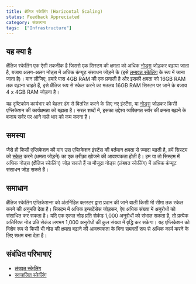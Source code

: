 ```yaml
---
title: क्षैतिज स्केलिंग (Horizontal Scaling)
status: Feedback Appreciated
category: संकल्पना
tags:  ["Infrastructure"]
---
```


## यह क्या है

क्षैतिज स्केलिंग एक ऐसी तकनीक है जिससे एक सिस्टम की क्षमता को अधिक [नोड्स](/nodes/) जोड़कर बढ़ाया जाता है, बजाय अलग-अलग नोड्स में अधिक कंप्यूट संसाधन जोड़ने के (इसे [लम्बवत स्केलिंग](/vertical-scaling/) के रूप में जाना जाता है)। मान लीजिए, हमारे पास 4GB RAM की एक प्रणाली है और इसकी क्षमता को 16GB RAM तक बढ़ाना चाहते हैं, इसे क्षैतिज रूप से स्केल करने का मतलब 16GB RAM सिस्टम पर जाने के बजाय 4 x 4GB RAM जोड़ना है।

यह दृष्टिकोण कार्यभार को बेहतर ढंग से वितरित करने के लिए नए इंस्टैंस, या [नोड्स](/nodes/) जोड़कर किसी एप्लिकेशन की कार्यक्षमता को बढ़ाता है। सरल शब्दों में, इसका उद्देश्य व्यक्तिगत सर्वर की क्षमता बढ़ाने के बजाय सर्वर पर आने वाले भार को कम करना है।

## समस्या

जैसे ही किसी एप्लिकेशन की मांग उस एप्लिकेशन इंस्टेंस की वर्तमान क्षमता से ज़्यादा बढ़ती है, हमें सिस्टम को [स्केल](/scalability/) करने (क्षमता जोड़ने) का एक तरीक़ा खोजने की आवश्यकता होती है। हम या तो सिस्टम में अधिक नोड्स (क्षैतिज स्केलिंग) जोड़ सकते हैं या मौजूदा नोड्स (लंबवत स्केलिंग) में अधिक कंप्यूट संसाधन जोड़ सकते हैं।

## समाधान

क्षैतिज स्केलिंग एप्लिकेशन्स को अंतर्निहित क्लस्टर द्वारा प्रदान की जाने वाली किसी भी सीमा तक स्केल करने की अनुमति देता है। सिस्टम में अधिक इन्सटेंसेस जोड़कर, ऐप अधिक संख्या में अनुरोधों को संसाधित कर सकता है। यदि एक एकल नोड प्रति सेकंड 1,000 अनुरोधों को संभाल सकता है, तो प्रत्येक अतिरिक्त नोड प्रति सेकंड लगभग 1,000 अनुरोधों की कुल संख्या में वृद्धि कर सकेगा।  यह एप्लिकेशन को विशेष रूप से किसी भी नोड की क्षमता बढ़ाने की आवश्यकता के बिना समवर्ती रूप से अधिक कार्य करने के लिए सक्षम बना देता है।

## संबंधित परिभाषाएं 

* [लंबवत स्केलिंग](/vertical-scaling/)
* [स्वचालित स्केलिंग](/auto-scaling/)
